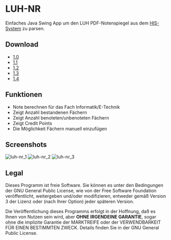# LUH-NR
Einfaches Java Swing App um den LUH PDF-Notenspiegel aus dem [HIS-System](http://www.his.de/) zu parsen.

## Download
  * [1.0](https://github.com/tadelmann/HfTL-Notenrechner/releases/download/1.0/HfTL-Notenrechner.jar)
  * [1.1](https://github.com/tadelmann/HfTL-Notenrechner/releases/download/1.1/hftl-notenrechner-v11.jar)
  * [1.2](https://github.com/tadelmann/HfTL-Notenrechner/releases/download/1.2/hftl-notenrechner-v12.jar)
  * [1.3](https://github.com/tadelmann/HfTL-Notenrechner/releases/download/1.3/HfTL-Notenrechner_v13.jar)
  * [1.4](https://github.com/tadelmann/HfTL-Notenrechner/releases/download/1.4/HfTL-Notenrechner_v14.jar)
  
## Funktionen
  * Note berechnen für das Fach Informatik/E-Technik
  * Zeigt Anzahl bestandenen Fächern
  * Zeigt Anzahl benoteten/unbenoteten Fächern
  * Zeigt Credit Points
  * Die Möglichkeit Fächern manuell einzufügen

## Screenshots
![luh-nr_1](https://dl.dropbox.com/u/3098106/LUH-NR/LUH-NR_1.png)
![luh-nr_2](https://dl.dropbox.com/u/3098106/LUH-NR/LUH-NR_2.png)
![luh-nr_3](https://dl.dropbox.com/u/3098106/LUH-NR/LUH-NR_3.png)

## Legal
Dieses Programm ist freie Software. Sie können es unter den Bedingungen der GNU General Public License, wie von der Free Software Foundation veröffentlicht, weitergeben und/oder modifizieren, entweder gemäß Version 3 der Lizenz oder (nach Ihrer Option) jeder späteren Version.

Die Veröffentlichung dieses Programms erfolgt in der Hoffnung, daß es Ihnen von Nutzen sein wird, aber **OHNE IRGENDEINE GARANTIE**, sogar ohne die implizite Garantie der MARKTREIFE oder der VERWENDBARKEIT FÜR EINEN BESTIMMTEN ZWECK. Details finden Sie in der GNU General Public License.
